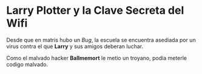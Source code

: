 # Larry Plotter y la Clave Secreta del Wifi

Desde que en matris hubo un *Bug*, la escuela se encuentra
asediada por un virus contra el que **Larry** y sus amigos deberan luchar.

Como el malvado hacker **Ballmemort** le metio un troyano, podia meterle
codigo malvado.